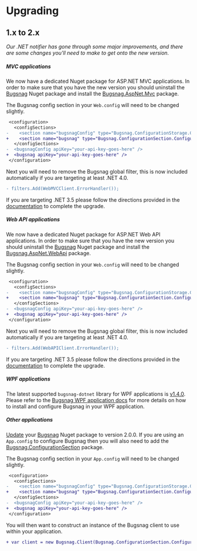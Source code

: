 Upgrading
=========

## 1.x to 2.x

*Our .NET notifier has gone through some major improvements, and there are some changes you'll need to make to get onto the new version.*

##### MVC applications

We now have a dedicated Nuget package for ASP.NET MVC applications. In order to make sure that you have the new version you should uninstall the [Bugsnag](https://www.nuget.org/packages/Bugsnag/) Nuget package and install the [Bugsnag.AspNet.Mvc](https://www.nuget.org/packages/Bugsnag.AspNet.Mvc/) package.

The Bugsnag config section in your `Web.config` will need to be changed slightly.

```diff
 <configuration>
   <configSections>
-    <section name="bugsnagConfig" type="Bugsnag.ConfigurationStorage.ConfigSection, Bugsnag" />
+    <section name="bugsnag" type="Bugsnag.ConfigurationSection.Configuration, Bugsnag.ConfigurationSection" />
   </configSections>
-  <bugsnagConfig apiKey="your-api-key-goes-here" />
+  <bugsnag apiKey="your-api-key-goes-here" />
 </configuration>
```

Next you will need to remove the Bugsnag global filter, this is now included automatically if you are targeting at least .NET 4.0.

```diff
- filters.Add(WebMVCClient.ErrorHandler());
```

If you are targeting .NET 3.5 please follow the directions provided in the [documentation](https://docs.bugsnag.com/platforms/dotnet/mvc/#basic-configuration) to complete the upgrade.

##### Web API applications

We now have a dedicated Nuget package for ASP.NET Web API applications. In order to make sure that you have the new version you should uninstall the [Bugsnag](https://www.nuget.org/packages/Bugsnag/) Nuget package and install the [Bugsnag.AspNet.WebApi](https://www.nuget.org/packages/Bugsnag.AspNet.WebApi/) package.

The Bugsnag config section in your `Web.config` will need to be changed slightly.

```diff
 <configuration>
   <configSections>
-    <section name="bugsnagConfig" type="Bugsnag.ConfigurationStorage.ConfigSection, Bugsnag" />
+    <section name="bugsnag" type="Bugsnag.ConfigurationSection.Configuration, Bugsnag.ConfigurationSection" />
   </configSections>
-  <bugsnagConfig apiKey="your-api-key-goes-here" />
+  <bugsnag apiKey="your-api-key-goes-here" />
 </configuration>
```

Next you will need to remove the Bugsnag global filter, this is now included automatically if you are targeting at least .NET 4.0.

```diff
- filters.Add(WebAPIClient.ErrorHandler());
```

If you are targeting .NET 3.5 please follow the directions provided in the [documentation](https://docs.bugsnag.com/platforms/dotnet/web-api/#basic-configuration) to complete the upgrade.

##### WPF applications

The latest supported `bugsnag-dotnet` library for WPF applications is [v1.4.0](https://github.com/bugsnag/bugsnag-dotnet/releases/tag/v1.4.0). Please refer to the [Bugsnag WPF application docs](https://docs.bugsnag.com/platforms/dotnet/wpf/) for more details on how to install and configure Bugsnag in your WPF application.

##### Other applications

[Update](https://docs.microsoft.com/en-us/nuget/consume-packages/reinstalling-and-updating-packages) your [Bugsnag](https://www.nuget.org/packages/Bugsnag/) Nuget package to version 2.0.0. If you are using an `App.config` to configure Bugsnag then you will also need to add the [Bugsnag.ConfigurationSection](https://www.nuget.org/packages/Bugsnag.ConfigurationSection/) package.

The Bugsnag config section in your `App.config` will need to be changed slightly.

```diff
 <configuration>
   <configSections>
-    <section name="bugsnagConfig" type="Bugsnag.ConfigurationStorage.ConfigSection, Bugsnag" />
+    <section name="bugsnag" type="Bugsnag.ConfigurationSection.Configuration, Bugsnag.ConfigurationSection" />
   </configSections>
-  <bugsnagConfig apiKey="your-api-key-goes-here" />
+  <bugsnag apiKey="your-api-key-goes-here" />
 </configuration>
```

You will then want to construct an instance of the Bugsnag client to use within your application.

```diff
+ var client = new Bugsnag.Client(Bugsnag.ConfigurationSection.Configuration.Settings);
```
